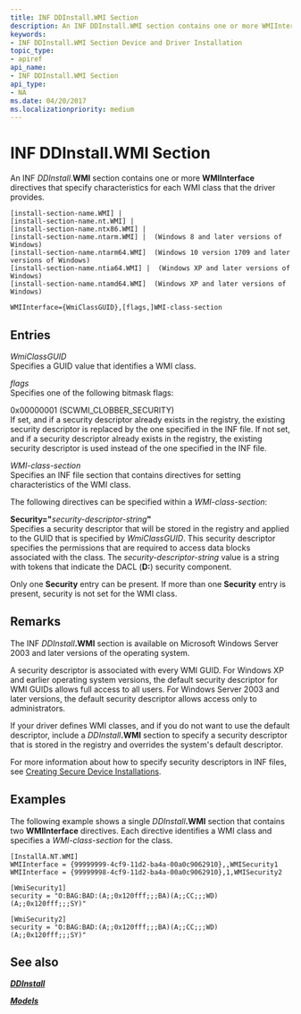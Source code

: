 ```yaml
---
title: INF DDInstall.WMI Section
description: An INF DDInstall.WMI section contains one or more WMIInterface directives that specify characteristics for each WMI class that the driver provides.
keywords:
- INF DDInstall.WMI Section Device and Driver Installation
topic_type:
- apiref
api_name:
- INF DDInstall.WMI Section
api_type:
- NA
ms.date: 04/20/2017
ms.localizationpriority: medium
---
```


# INF DDInstall.WMI Section


An INF *DDInstall*.**WMI** section contains one or more **WMIInterface** directives that specify characteristics for each WMI class that the driver provides.

```inf
[install-section-name.WMI] |
[install-section-name.nt.WMI] | 
[install-section-name.ntx86.WMI] |
[install-section-name.ntarm.WMI] |  (Windows 8 and later versions of Windows)
[install-section-name.ntarm64.WMI]  (Windows 10 version 1709 and later versions of Windows)
[install-section-name.ntia64.WMI] |  (Windows XP and later versions of Windows)
[install-section-name.ntamd64.WMI]  (Windows XP and later versions of Windows)
 
WMIInterface={WmiClassGUID},[flags,]WMI-class-section
```

## Entries


<a href="" id="wmiclassguid"></a>*WmiClassGUID*  
Specifies a GUID value that identifies a WMI class.

<a href="" id="flags"></a>*flags*  
Specifies one of the following bitmask flags:

<a href="" id="0x00000001--scwmi-clobber-security-"></a>0x00000001 (SCWMI_CLOBBER_SECURITY)  
If set, and if a security descriptor already exists in the registry, the existing security descriptor is replaced by the one specified in the INF file. If not set, and if a security descriptor already exists in the registry, the existing security descriptor is used instead of the one specified in the INF file.

<a href="" id="wmi-class-section"></a>*WMI-class-section*  
Specifies an INF file section that contains directives for setting characteristics of the WMI class.

The following directives can be specified within a *WMI-class-section*:

<a href="" id="security--security-descriptor-string-"></a>**Security="**<em>security-descriptor-string</em>**"**  
Specifies a security descriptor that will be stored in the registry and applied to the GUID that is specified by *WmiClassGUID*. This security descriptor specifies the permissions that are required to access data blocks associated with the class. The *security-descriptor-string* value is a string with tokens that indicate the DACL (**D:**) security component.

Only one **Security** entry can be present. If more than one **Security** entry is present, security is not set for the WMI class.

## Remarks

The INF <em>DDInstall</em>**.WMI** section is available on Microsoft Windows Server 2003 and later versions of the operating system.

A security descriptor is associated with every WMI GUID. For Windows XP and earlier operating system versions, the default security descriptor for WMI GUIDs allows full access to all users. For Windows Server 2003 and later versions, the default security descriptor allows access only to administrators.

If your driver defines WMI classes, and if you do not want to use the default descriptor, include a <em>DDInstall</em>**.WMI** section to specify a security descriptor that is stored in the registry and overrides the system's default descriptor.

For more information about how to specify security descriptors in INF files, see [Creating Secure Device Installations](creating-secure-device-installations.md).

## Examples

The following example shows a single <em>DDInstall</em>**.WMI** section that contains two **WMIInterface** directives. Each directive identifies a WMI class and specifies a *WMI-class-section* for the class.

```inf
[InstallA.NT.WMI]
WMIInterface = {99999999-4cf9-11d2-ba4a-00a0c9062910},,WMISecurity1
WMIInterface = {99999998-4cf9-11d2-ba4a-00a0c9062910},1,WMISecurity2

[WmiSecurity1]
security = "O:BAG:BAD:(A;;0x120fff;;;BA)(A;;CC;;;WD)(A;;0x120fff;;;SY)"

[WmiSecurity2]
security = "O:BAG:BAD:(A;;0x120fff;;;BA)(A;;CC;;;WD)(A;;0x120fff;;;SY)"
```

## See also


[***DDInstall***](inf-ddinstall-section.md)

[***Models***](inf-models-section.md)

 

 






